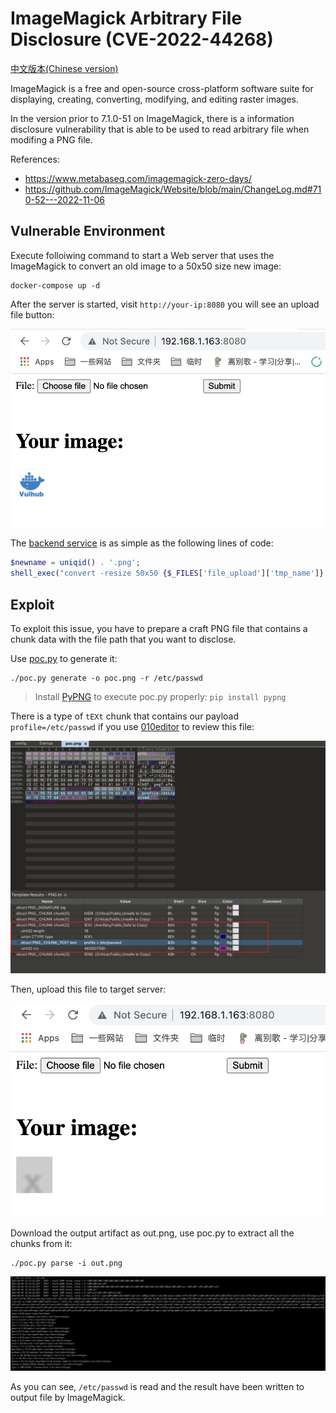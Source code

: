 # ImageMagick Arbitrary File Disclosure (CVE-2022-44268)

[中文版本(Chinese version)](README.zh-cn.md)

ImageMagick is a free and open-source cross-platform software suite for displaying, creating, converting, modifying, and editing raster images.

In the version prior to 7.1.0-51 on ImageMagick, there is a information disclosure vulnerability that is able to be used to read arbitrary file when modifing a PNG file.

References:

- <https://www.metabaseq.com/imagemagick-zero-days/>
- <https://github.com/ImageMagick/Website/blob/main/ChangeLog.md#710-52---2022-11-06>

## Vulnerable Environment

Execute folloiwing command to start a Web server that uses the ImageMagick to convert an old image to a 50x50 size new image:

```
docker-compose up -d
```

After the server is started, visit `http://your-ip:8080` you will see an upload file button:

![](1.png)

The [backend service](index.php) is as simple as the following lines of code:

```php
$newname = uniqid() . '.png';
shell_exec("convert -resize 50x50 {$_FILES['file_upload']['tmp_name']} ./{$newname}");
```

## Exploit

To exploit this issue, you have to prepare a craft PNG file that contains a chunk data with the file path that you want to disclose.

Use [poc.py](poc.py) to generate it:

```
./poc.py generate -o poc.png -r /etc/passwd
```

> Install [PyPNG](https://pypng.readthedocs.io/en/latest/) to execute poc.py properly: `pip install pypng`

There is a type of `tEXt` chunk that contains our payload `profile=/etc/passwd` if you use [010editor](https://en.wikipedia.org/wiki/010_Editor) to review this file:

![](2.png)

Then, upload this file to target server:

![](3.png)

Download the output artifact as out.png, use poc.py to extract all the chunks from it:

```
./poc.py parse -i out.png
```

![](4.png)

As you can see, `/etc/passwd` is read and the result have been written to output file by ImageMagick.
